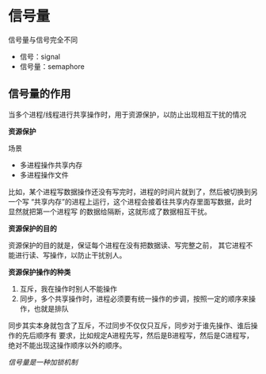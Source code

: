 # 信号量

信号量与信号完全不同

- 信号：signal
- 信号量：semaphore

## 信号量的作用

当多个进程/线程进行共享操作时，用于资源保护，以防止出现相互干扰的情况

**资源保护**

场景

- 多进程操作共享内存
- 多进程操作文件

比如，某个进程写数据操作还没有写完时，进程的时间片就到了，然后被切换到另一个写
“共享内存”的进程上运行，这个进程会接着往共享内存里面写数据，此时显然就把第一个进程写
的数据给隔断，这就形成了数据相互干扰。

**资源保护的目的**

资源保护的目的就是，保证每个进程在没有把数据读、写完整之前，
其它进程不能进行读、写操作，以防止干扰别人。

**资源保护操作的种类**

1. 互斥，我在操作时别人不能操作
2. 同步，多个共享操作时，进程必须要有统一操作的步调，按照一定的顺序来操作，也就是排队

同步其实本身就包含了互斥，不过同步不仅仅只互斥，同步对于谁先操作、谁后操作的先后顺序有
要求，比如规定A进程先写，然后是B进程写，然后是C进程写，绝对不能出现这操作顺序以外的顺序。



*信号量是一种加锁机制*
